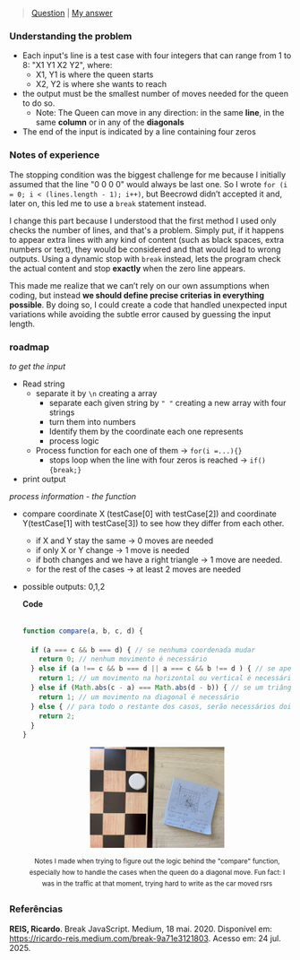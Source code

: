 >[Question](https://resources.beecrowd.com/repository/UOJ_1087_en.html) | [My answer](https://github.com/deborangueira/caderno/blob/main/exercicios/1087/script1087.js)

### Understanding the problem 

- Each input's line is a test case with four integers that can range from 1 to 8: "X1 Y1 X2 Y2", where:
    - X1, Y1 is where the queen starts
    - X2, Y2 is where she wants to reach
- the output must be the smallest number of moves needed for the queen to do so.
    - Note: The Queen can move in any direction: in the same **line**, in the same **column** or in any of the **diagonals**
- The end of the input is indicated by a line containing four zeros



### Notes of experience

The stopping condition was the biggest challenge for me because I initially assumed that the line "0 0 0 0" would always be last one. So I wrote `for (i = 0; i < (lines.length - 1); i++)`, but Beecrowd didn’t accepted it and, later on, this led me to use a `break` statement instead.

I change this part because I understood that the first method I used only checks the number of lines, and that's a problem. Simply put, if it happens to appear extra lines with any kind of content (such as black spaces, extra numbers or text), they would be considered and that would lead to wrong outputs. Using a dynamic stop with `break` instead, lets the program check the actual content and stop **exactly** when the zero line appears. 

This made me realize that we can’t rely on our own assumptions when coding, but instead **we should define precise criterias in everything possible**. By doing so, I could create a code that handled unexpected input variations while avoiding the subtle error caused by guessing the input length.

### roadmap

*to get the input*
- Read string
    - separate it by `\n` creating a array  
        - separate each given string by `" "` creating a new array with four strings
        - turn them into numbers
        - Identify them by the coordinate each one represents
        - process logic
    - Process function for each one of them -> `for(i =...){}`
        - stops loop when the line with four zeros is reached -> `if(){break;}`
- print output

*process information - the function*
- compare coordinate X (testCase[0] with testCase[2]) and coordinate Y(testCase[1] with testCase[3]) to see how they differ from each other.
    - if X and Y stay the same -> 0 moves are needed
    - if only X or Y change -> 1 move is needed
    - if both changes and we have a right triangle -> 1 move are needed.
    - for the rest of the cases -> at least 2 moves are needed 
- possible outputs: 0,1,2

  **Code**

    ```Javascript

    function compare(a, b, c, d) {

      if (a === c && b === d) { // se nenhuma coordenada mudar
        return 0; // nenhum movimento é necessário
      } else if (a !== c && b === d || a === c && b !== d ) { // se apenas uma coordenada mudar (respectivamente x, ou y)
        return 1; // um movimento na horizontal ou vertical é necessário
      } else if (Math.abs(c - a) === Math.abs(d - b)) { // se um triângulo retângulo se formar (catetos iguais)-> apliquei módulo na operação com o Math.abs()
        return 1; // um movimento na diagonal é necessário
      } else { // para todo o restante dos casos, serão necessários dois movimentos **no mínimo**
        return 2;
      }
    }
    ```

    <div align = 'center'>
    <img src = '../assets/notes1087.jpeg' style="width: 50%;">

    <sup>Notes I made when trying to figure out the logic behind the "compare" function, especially how to handle the cases when the queen do a diagonal move. Fun fact: I was in the traffic at that moment, trying hard to write as the car moved rsrs</sup>
    </div>


### Referências

**REIS, Ricardo**. Break JavaScript. Medium, 18 mai. 2020. Disponível em: https://ricardo-reis.medium.com/break-9a71e3121803. Acesso em: 24 jul. 2025.